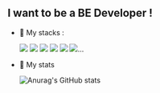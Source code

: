 ## I want to be a BE Developer !
<!--
![header](https://capsule-render.vercel.app/api?type=waving&color=gradient&height=300&section=header&text=SungGil&fontSize=90)
-->

- :bicyclist: My stacks : <br>

  <img src="https://img.shields.io/badge/node.js-339933?style=for-the-badge&logo=node.js&logoColor=black">
  <img src="https://img.shields.io/badge/NestJS-E0234E?style=for-the-badge&logo=NestJS&logoColor=black">
  <img src="https://img.shields.io/badge/Spring Boot-6DB33F?style=for-the-badge&logo=Spring Boot&logoColor=black">
  <img src="https://img.shields.io/badge/mysql-4479A1?style=for-the-badge&logo=mysql&logoColor=white"> 
  <img src="https://img.shields.io/badge/c-A8B9CC?style=for-the-badge&logo=c&logoColor=black"> 
  <img src="https://img.shields.io/badge/java-007396?style=for-the-badge&logo=java&logoColor=white">...
 
- :no_bicycles: My stats<br>

  
  ![Anurag's GitHub stats](https://github-readme-stats.vercel.app/api?username=SungGil-5125&show_icons=true&theme=react)


<!--
**SungGil-5125/SungGil-5125** is a ✨ _special_ ✨ repository because its `README.md` (this file) appears on your GitHub profile.

Here are some ideas to get you started:

- 🔭 I’m currently working on ...
- 🌱 I’m currently learning ...
- 👯 I’m looking to collaborate on ...
- 🤔 I’m looking for help with ...
- 💬 Ask me about ...
- 📫 How to reach me: ...
- 😄 Pronouns: ...
- ⚡ Fun fact: ...
-->
